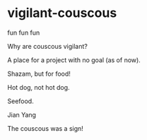 # vigilant-couscous
fun fun fun

Why are couscous vigilant?

A place for a project with no goal (as of now).

Shazam, but for food!

Hot dog, not hot dog.

Seefood.

Jian Yang

The couscous was a sign!
